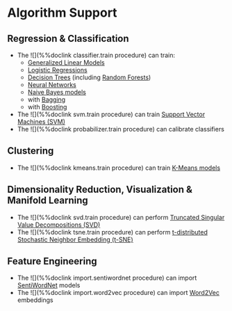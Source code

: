 # Algorithm Support

## Regression & Classification

* The ![](%%doclink classifier.train procedure) can train:
    * [Generalized Linear Models](https://en.wikipedia.org/wiki/Generalized_linear_model) 
    * [Logistic Regressions](https://en.wikipedia.org/wiki/Logistic_regression)
    * [Decision Trees](https://en.wikipedia.org/wiki/Decision_tree_learning) (including [Random Forests](https://en.wikipedia.org/wiki/Random_forest))
    * [Neural Networks](https://en.wikipedia.org/wiki/Artificial_neural_network)
    * [Naive Bayes models](https://en.wikipedia.org/wiki/Naive_Bayes_classifier)
    * with [Bagging](https://en.wikipedia.org/wiki/Bootstrap_aggregating)
    * with [Boosting](https://en.wikipedia.org/wiki/Boosting_(machine_learning))
* The ![](%%doclink svm.train procedure) can train [Support Vector Machines (SVM)](https://en.wikipedia.org/wiki/Support_vector_machine)
* The ![](%%doclink probabilizer.train procedure) can calibrate classifiers

## Clustering 

* The ![](%%doclink kmeans.train procedure) can train [K-Means models](https://en.wikipedia.org/wiki/K-means_clustering) 

## Dimensionality Reduction, Visualization & Manifold Learning

* The ![](%%doclink svd.train procedure) can perform [Truncated Singular Value Decompositions (SVD)](https://en.wikipedia.org/wiki/Singular_value_decomposition)
* The ![](%%doclink tsne.train procedure) can perform [t-distributed Stochastic Neighbor Embedding (t-SNE)](https://en.wikipedia.org/wiki/T-distributed_stochastic_neighbor_embedding)

## Feature Engineering

* The ![](%%doclink import.sentiwordnet procedure) can import [SentiWordNet](http://sentiwordnet.isti.cnr.it/) models 
* The ![](%%doclink import.word2vec procedure) can import [Word2Vec](https://code.google.com/p/word2vec/) embeddings 

